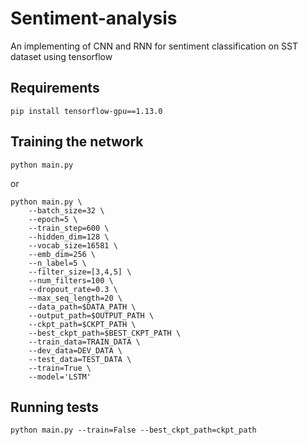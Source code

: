 # Sentiment-analysis
An implementing of CNN and RNN for sentiment classification on SST dataset using tensorflow

## Requirements

```
pip install tensorflow-gpu==1.13.0
```


## Training the network
```
python main.py
```
or
```
python main.py \
    --batch_size=32 \
    --epoch=5 \
    --train_step=600 \
    --hidden_dim=128 \
    --vocab_size=16581 \
    --emb_dim=256 \
    --n_label=5 \
    --filter_size=[3,4,5] \
    --num_filters=100 \
    --dropout_rate=0.3 \
    --max_seq_length=20 \
    --data_path=$DATA_PATH \
    --output_path=$OUTPUT_PATH \
    --ckpt_path=$CKPT_PATH \
    --best_ckpt_path=$BEST_CKPT_PATH \
    --train_data=TRAIN_DATA \
    --dev_data=DEV_DATA \
    --test_data=TEST_DATA \
    --train=True \
    --model='LSTM'
```

## Running tests
```
python main.py --train=False --best_ckpt_path=ckpt_path
```